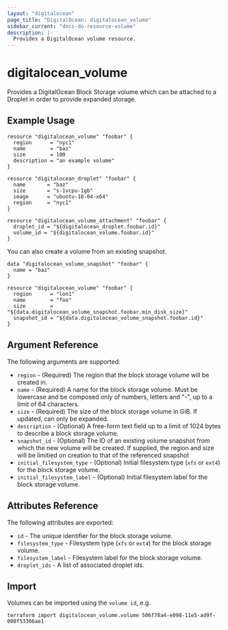 ```yaml
---
layout: "digitalocean"
page_title: "DigitalOcean: digitalocean_volume"
sidebar_current: "docs-do-resource-volume"
description: |-
  Provides a DigitalOcean volume resource.
---
```


# digitalocean\_volume

Provides a DigitalOcean Block Storage volume which can be attached to a Droplet in order to provide expanded storage.

## Example Usage

```hcl
resource "digitalocean_volume" "foobar" {
  region      = "nyc1"
  name        = "baz"
  size        = 100
  description = "an example volume"
}

resource "digitalocean_droplet" "foobar" {
  name       = "baz"
  size       = "s-1vcpu-1gb"
  image      = "ubuntu-18-04-x64"
  region     = "nyc1"
}

resource "digitalocean_volume_attachment" "foobar" {
  droplet_id = "${digitalocean_droplet.foobar.id}"
  volume_id = "${digitalocean_volume.foobar.id}"
}
```

You can also create a volume from an existing snapshot.

```hcl
data "digitalocean_volume_snapshot" "foobar" {
  name = "baz"
}

resource "digitalocean_volume" "foobar" {
  region      = "lon1"
  name        = "foo"
  size        = "${data.digitalocean_volume_snapshot.foobar.min_disk_size}"
  snapshot_id = "${data.digitalocean_volume_snapshot.foobar.id}"
}
```

## Argument Reference

The following arguments are supported:

* `region` - (Required) The region that the block storage volume will be created in.
* `name` - (Required) A name for the block storage volume. Must be lowercase and be composed only of numbers, letters and "-", up to a limit of 64 characters.
* `size` - (Required) The size of the block storage volume in GiB. If updated, can only be expanded.
* `description` - (Optional) A free-form text field up to a limit of 1024 bytes to describe a block storage volume.
* `snapshot_id` - (Optional) The ID of an existing volume snapshot from which the new volume will be created. If supplied, the region and size will be limitied on creation to that of the referenced snapshot
* `initial_filesystem_type` - (Optional) Initial filesystem type (`xfs` or `ext4`) for the block storage volume.
* `initial_filesystem_label` - (Optional) Initial filesystem label for the block storage volume.

## Attributes Reference

The following attributes are exported:

* `id` - The unique identifier for the block storage volume.
* `filesystem_type` - Filesystem type (`xfs` or `ext4`) for the block storage volume.
* `filesystem_label` - Filesystem label for the block storage volume.
* `droplet_ids` - A list of associated droplet ids.


## Import

Volumes can be imported using the `volume id`, e.g.

```
terraform import digitalocean_volume.volume 506f78a4-e098-11e5-ad9f-000f53306ae1
```
